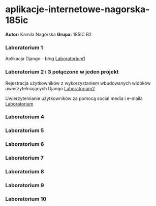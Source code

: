 # aplikacje-internetowe-nagorska-185ic
**Autor:** Kamila Nagórska
**Grupa:** 185IC B2

### Laboratorium 1 
Aplikacja Django - blog [Laboratorium1](https://github.com/kamilanagorska/aplikacje-internetowe-nagorska-185ic/tree/main/Laboratorium1)

### Laboratorium 2 i 3 połączone w jeden projekt
Rejestracja użytkowników z wykorzystaniem wbudowanych widoków uwierzytelniających Django [Laboratorium2](https://github.com/kamilanagorska/aplikacje-internetowe-nagorska-185ic/tree/main/Laboratorium2oraz3)

Uwierzytelnianie użytkowników za pomocą social media i e-maila [Laboratorium]()

### Laboratorium 4
### Laboratorium 5
### Laboratorium 6
### Laboratorium 7
### Laboratorium 8
### Laboratorium 9
### Laboratorium 10